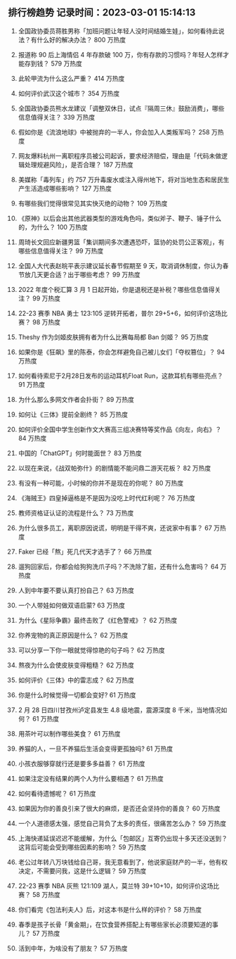 
## 排行榜趋势 记录时间：2023-03-01 15:14:13
  
  1. 全国政协委员蒋胜男称「加班问题让年轻人没时间结婚生娃」，如何看待此说法？有什么好的解决办法？ 800 万热度
    
  2. 报道称 90 后上海情侣 4 年存款破 100 万，你有存款的习惯吗？年轻人怎样才能存到钱？ 579 万热度
    
  3. 此轮甲流为什么这么严重？ 414 万热度
    
  4. 如何评价武汉这个城市？ 354 万热度
    
  5. 全国政协委员熊水龙建议「调整双休日，试点『隔周三休』鼓励消费」，哪些信息值得关注？ 339 万热度
    
  6. 假如你是《流浪地球》中被抛弃的一半人，你会加入人类叛军吗？ 258 万热度
    
  7. 网友爆料杭州一离职程序员被公司起诉，要求经济赔偿，理由是「代码未做逻辑处理规避风险」，是否合理？ 187 万热度
    
  8. 美媒称「毒列车」约 757 万升毒废水或注入得州地下，将对当地生态和居民生产生活造成哪些影响？ 127 万热度
    
  9. 有哪些我们觉得很常见其实快灭绝的动物？ 109 万热度
    
  10. 《原神》以后会出其他武器类型的游戏角色吗，类似斧子、鞭子、锤子什么的，为什么？ 100 万热度
    
  11. 周琦长文回应新疆男篮「集训期间多次遭遇恐吓，篮协的处罚公正客观」，有哪些信息值得关注？ 99 万热度
    
  12. 全国人大代表赵皖平表示建议延长春节假期至 9 天，取消调休制度，你认为春节放几天更合适？出于哪些考虑？ 99 万热度
    
  13. 2022 年度个税汇算 3 月 1 日起开始，你是退税还是补税？哪些信息值得关注？ 99 万热度
    
  14. 22-23 赛季 NBA 勇士 123:105 逆转开拓者，普尔 29+5+6，如何评价这场比赛？ 98 万热度
    
  15. Theshy 作为剑姬皮肤拥有者为什么比赛每局都 Ban 剑姬？ 95 万热度
    
  16. 如果你是《狂飙》里的陈泰，你会怎样避免自己被儿女们「夺权篡位」？ 94 万热度
    
  17. 如何看待索尼于2月28日发布的运动耳机Float Run，这款耳机有哪些亮点？ 91 万热度
    
  18. 为什么那么多网文作者会扑街？ 89 万热度
    
  19. 如何让《三体》提前全剧终？ 85 万热度
    
  20. 如何评价全国中学生创新作文大赛高三组决赛特等奖作品《向左，向右》？ 84 万热度
    
  21. 中国的「ChatGPT」何时能面世？ 83 万热度
    
  22. 以现在来说，《战双帕弥什》的剧情能不能问鼎二游天花板？ 82 万热度
    
  23. 有没有一种可能，小时候的你并不是现在的你呢？ 80 万热度
    
  24. 《海贼王》四皇掉逼格是不是因为没吃上时代红利呢？ 76 万热度
    
  25. 教师资格证认证的流程是什么？ 73 万热度
    
  26. 为什么很多员工，离职原因说谎，明明是干得不爽，还说家中有事？ 67 万热度
    
  27. Faker 已经「熬」死几代天才选手了？ 66 万热度
    
  28. 遛狗回家后，你都会给狗狗洗爪子吗？不洗除了脏，还有什么危害吗？ 64 万热度
    
  29. 人到中年要不要认真打扮自己？ 63 万热度
    
  30. 一个人带娃如何做双语启蒙? 63 万热度
    
  31. 为什么《星际争霸》最终击败了《红色警戒》？ 62 万热度
    
  32. 你养宠物的真正原因是什么？ 62 万热度
    
  33. 可以分享一下你一眼就觉得惊艳的句子吗？ 62 万热度
    
  34. 熬夜为什么会使皮肤变得粗糙？ 62 万热度
    
  35. 如何评价《三体》中的雷志成？ 62 万热度
    
  36. 你是什么时候觉得一切都会变好? 61 万热度
    
  37. 2 月 28 日四川甘孜州泸定县发生 4.8 级地震，震源深度 8 千米，当地情况如何？ 61 万热度
    
  38. 用茶叶可以制作哪些美食？ 61 万热度
    
  39. 养猫的人，一旦不养猫后生活会变得更孤独吗? 61 万热度
    
  40. 小孩衣服够穿就行还是要多多益善？ 61 万热度
    
  41. 如果注定没有结果的两个人为什么要相遇？ 61 万热度
    
  42. 如何看待遗憾呢？ 61 万热度
    
  43. 如果因为你的善良引来了很大的麻烦，是否还会坚持你的善良？ 60 万热度
    
  44. 一个人道德感太强，感觉自己背负了太多的责任，很痛苦怎么办？ 59 万热度
    
  45. 上海快递延误迟迟不能缓解，为什么「包邮区」互寄仍出现十多天还没送到？这背后可能会受到哪些因素的影响？ 59 万热度
    
  46. 老公过年转八万块钱给自己哥，我无意看到了，他说家庭财产的一半，他有权决定，不需要问我，这是什么逻辑？ 59 万热度
    
  47. 22-23 赛季 NBA 灰熊 121:109 湖人，莫兰特 39+10+10，如何评价这场比赛？ 58 万热度
    
  48. 你们看完《包法利夫人》后，对这本书是什么样的评价？ 58 万热度
    
  49. 春季是孩子长骨「黄金期」，在饮食营养搭配上有哪些家长必须要知道的事儿？ 57 万热度
    
  50. 活到中年，为啥没有了朋友？ 57 万热度
    